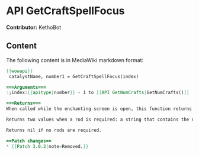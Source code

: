 # API GetCraftSpellFocus

**Contributor:** KethoBot

## Content

The following content is in MediaWiki markdown format:

```mediawiki
{{wowapi}}
 catalystName, number1 = GetCraftSpellFocus(index)

===Arguments===
:;index:{{apitype|number}} - 1 to [[API GetNumCrafts|GetNumCrafts()]]

===Returns===
When called while the enchanting screen is open, this function returns which rod is required, if any. I don't know whether this function also applies to other types of crafts or spells.

Returns two values when a rod is required: a string that contains the name of the rod, and the number "1". I don't know what the "1" means.

Returns nil if no rods are required.

==Patch changes==
* {{Patch 3.0.2|note=Removed.}}
```